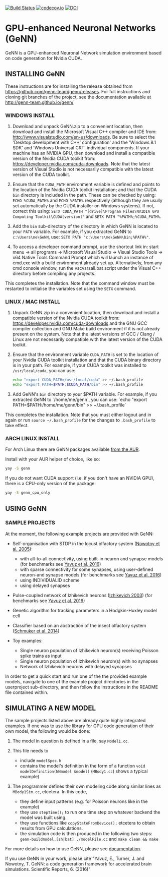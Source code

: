 
[![Build Status](https://gen-ci.inf.sussex.ac.uk/buildStatus/icon?job=GeNN/genn/master)](https://gen-ci.inf.sussex.ac.uk/job/GeNN/genn/master) [![codecov.io](https://codecov.io/github/genn-team/genn/coverage.svg?branch=master)](https://codecov.io/github/genn-team/genn?branch=master) [![DOI](https://zenodo.org/badge/24633934.svg)](https://zenodo.org/badge/latestdoi/24633934)
# GPU-enhanced Neuronal Networks (GeNN)

GeNN is a GPU-enhanced Neuronal Network simulation environment based on code generation for Nvidia CUDA.

## INSTALLING GeNN 

These instructions are for installing the release obtained from https://github.com/genn-team/genn/releases. For full instructions and cloning git branches of the project, see the documentation available at http://genn-team.github.io/genn/

### WINDOWS INSTALL

1. Download and unpack GeNN.zip to a convenient location, then download and install the Microsoft Visual C++ compiler and IDE from: http://www.visualstudio.com/en-us/downloads. Be sure to select the 'Desktop development with C++' configuration' and the 'Windows 8.1 SDK' and 'Windows Universal CRT' individual components. If your machine has an NVIDIA GPU, then download and install a compatible version of the Nvidia CUDA toolkit from: https://developer.nvidia.com/cuda-downloads. Note that the latest version of Visual Studio is not necessarily compatible with the latest version of the CUDA toolkit.

2. Ensure that the `CUDA_PATH` environment variable is defined and points to the location of the Nvidia CUDA toolkit installation; and that the CUDA `bin` directory is included in the path. These can be checked by using: `ECHO %CUDA_PATH%` and `ECHO %PATH%` respectively (although they are usully set automatically by the CUDA installer on Windows systems). If not, correct this using: `SETX CUDA_PATH "[drive]\Program Files\NVIDIA GPU Computing Toolkit\CUDA[version]"` and `SETX PATH "%PATH%;%CUDA_PATH%`.

3. Add the `bin` sub-directory of the directory in which GeNN is located to your `PATH` variable. For example, if you extracted GeNN to `c:\Users\me\GeNN`, use: `SETX PATH "c:\Users\me\GeNN\bin;%PATH%"`.

4. To access a developer command prompt, use the shortcut link in: start menu -\> all programs -\> Microsoft Visual Studio -\> Visual Studio Tools -\> x64 Native Tools Command Prompt which will launch an instance of cmd.exe with a build environment already set up. Alternatively, from any cmd console window, run the vscvsrsall.bat script under the Visual C++ directory before compiling any projects.

This completes the installation. Note that the command window must be restarted to initialise the variables set using the `SETX` command.

### LINUX / MAC INSTALL

1. Unpack GeNN.zip in a convenient location, then download and install a compatible version of the Nvidia CUDA toolkit from: https://developer.nvidia.com/cuda-downloads and the GNU GCC compiler collection and GNU Make build environment if it is not already present on the system. Note that the latest versions of GCC / Clang / Linux are not necessarily compatible with the latest version of the CUDA toolkit.

2. Ensure that the environment variable `CUDA_PATH` is set to the location of your Nvidia CUDA toolkit installation and that the CUDA binary directory is in your path. 
For example, if your CUDA toolkit was installed to `/usr/local/cuda`, you can use: 
	```sh
	echo "export CUDA_PATH=/usr/local/cuda" >> ~/.bash_profile
	echo "export PATH=$PATH:$CUDA_PATH/bin" >> ~/.bash_profile
	```

4. Add GeNN's `bin` directory to your $PATH variable. For example, if you extracted GeNN to `/home/me/genn`, you can use: `echo "export PATH=$PATH:/home/me/genn/bin" >> ~/.bash_profile`

This completes the installation. Note that you must either logout and in again or run `source ~/.bash_profile` for the changes to `.bash_profile` to take effect.

### ARCH LINUX INSTALL
For Arch Linux there are GeNN packages available [from the AUR](https://aur.archlinux.org/packages/?O=0&K=genn).

Install with your AUR helper of choice, like so:
```sh
yay -S genn
```

If you do not want CUDA support (i.e. if you don't have an NVIDIA GPU), there is a CPU-only version of the package:
```sh
yay -S genn_cpu_only
```

## USING GeNN 

### SAMPLE PROJECTS

At the moment, the following example projects are provided with GeNN:

- Self-organisation with STDP in the locust olfactory system \([Nowotny et al. 2005][@Nowotnyetal2005]\):
    - with all-to-all connectivity, using built-in neuron and synapse models \(for benchmarks see [Yavuz et al. 2016][@Yavuzetal2016]\)
    - with sparse connectivity for some synapses, using user-defined neuron-and synapse models \(for benchmarks see [Yavuz et al. 2016][@Yavuzetal2016]\)
    - using INDIVIDUALID scheme
    - using delayed synapses
- Pulse-coupled network of Izhikevich neurons \([Izhikevich 2003][@Izhikevich2003]\) (for benchmarks see [Yavuz et al. 2016][@Yavuzetal2016])

- Genetic algorithm for tracking parameters in a Hodgkin-Huxley model cell

- Classifier based on an abstraction of the insect olfactory system \([Schmuker et al. 2014][@Schmukeretal2014]\)

- Toy examples:
    - Single neuron population of Izhikevich neuron(s) receiving Poisson spike trains as input
    - Single neuron population of Izhikevich neuron(s) with no synapses
    - Network of Izhikevich neurons with delayed synapses

In order to get a quick start and run one of the the provided example models, navigate to one of the example project directories in the userproject sub-directory, and then follow the instructions in the README file contained within.

## SIMULATING A NEW MODEL

The sample projects listed above are already quite highly integrated examples. If one was to use the library for GPU code generation of their own model, the following would be done:

1. The model in question is defined in a file, say `Model1.cc`.

2. This file needs to
	- include `modelSpec.h`
	- contains the model's definition in the form of a function `void modelDefinition(NNmodel &model)`  (`MBody1.cc`) shows a typical example)

3. The programmer defines their own modeling code along similar lines as `MBody1Sim.cc`, etcetera. In this code,
	- they define input patterns (e.g. for Poisson neurons like in the example)
	- they use `stepTime();` to run one time step on whatever backend the model was built using.
	- they use functions like `copyStateFromDevice();` etcetera to obtain results from GPU calculations.
	- the simulation code is then produced in the following two steps: `genn-buildmodel.[sh|bat] ./modelFile.cc` and `make clean && make`

For more details on how to use GeNN, please see [documentation](http://genn-team.github.io/genn/).

If you use GeNN in your work, please cite "Yavuz, E., Turner, J. and Nowotny, T. GeNN: a code generation framework for accelerated brain simulations. Scientific Reports, 6. (2016)"


[@Izhikevich2003]: https://doi.org/10.1109/TNN.2003.820440 "Izhikevich, E. M. Simple model of spiking neurons. IEEE transactions on neural networks 14, 1569–1572 (2003)"

[@Nowotnyetal2005]: https://doi.org/10.1007/s00422-005-0019-7 "Nowotny, T., Huerta, R., Abarbanel, H. D. & Rabinovich, M. I. Self-organization in the olfactory system: one shot odor recognition in insects. Biological cybernetics 93, 436–446 (2005)"

[@Schmukeretal2014]: https://doi.org/10.1073/pnas.1303053111 "Schmuker, M., Pfeil, T. and Nawrot, M.P. A neuromorphic network for generic multivariate data classification. Proceedings of the National Academy of Sciences, 111(6), pp.2081-2086 (2014)"

[@Yavuzetal2016]: https://doi.org/10.1038%2Fsrep18854 "Yavuz, E., Turner, J. and Nowotny, T. GeNN: a code generation framework for accelerated brain simulations. Scientific reports, 6. (2016)"
